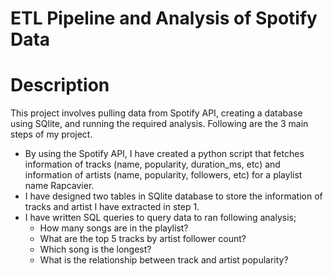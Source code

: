 
# ETL Pipeline and Analysis of Spotify Data 

# Description
This project involves pulling data from Spotify API, creating a database using SQlite, and running the required analysis. Following are the 3 main steps of my project. 

- By using the Spotify API, I have created a python script that fetches information of tracks (name, popularity, duration_ms, etc) and information of artists (name, popularity, followers, etc) for a playlist name Rapcavier. 
- I have designed two tables in SQlite database to store the information of tracks and artist I have extracted in step 1. 
- I have written SQL queries to query data to ran following analysis;
  - How many songs are in the playlist?
  - What are the top 5 tracks by artist follower count?
  - Which song is the longest?
  - What is the relationship between track and artist popularity?

